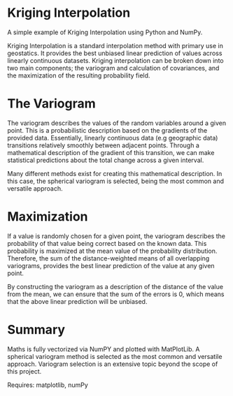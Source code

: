 # Kriging Interpolation

A simple example of Kriging Interpolation using Python and NumPy.

Kriging Interpolation is a standard interpolation method with primary use in geostatics. It provides the best unbiased linear prediction of values across linearly continuous datasets. Kriging interpolation can be broken down into two main components; the variogram and calculation of covariances, and the maximization of the resulting probability field.

# The Variogram

The variogram describes the values of the random variables around a given point. This is a probabilistic description based on the gradients of the provided data. Essentially, linearly continuous data (e.g geographic data) transitions relatively smoothly between adjacent points. Through a mathematical description of the gradient of this transition, we can make statistical predictions about the total change across a given interval.

Many different methods exist for creating this mathematical description. In this case, the spherical variogram is selected, being the most common and versatile approach.

# Maximization

If a value is randomly chosen for a given point, the variogram describes the probability of that value being correct based on the known data. This probability is maximized at the mean value of the probability distribution. Therefore, the sum of the distance-weighted means of all overlapping variograms, provides the best linear prediction of the value at any given point.

By constructing the variogram as a description of the distance of the value from the mean, we can ensure that the sum of the errors is 0, which means that the above linear prediction will be unbiased.

# Summary

Maths is fully vectorized via NumPY and plotted with MatPlotLib. A spherical variogram method is selected as the most common and versatile approach. Variogram selection is an extensive topic beyond the scope of this project.

Requires: matplotlib, numPy
